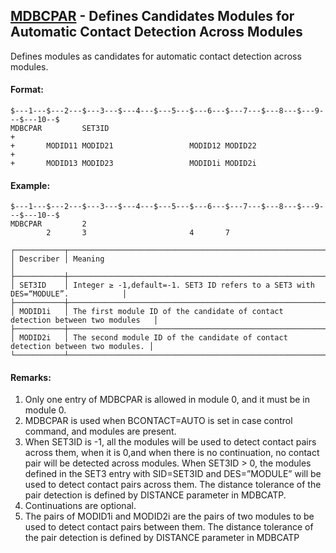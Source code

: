 ## [MDBCPAR](https://nexus.hexagon.com/documentationcenter/bundle/MSC_Nastran_2022.4/page/Nastran_Combined_Book/qrg/bulkno/TOC.MDBCPAR.xhtml) - Defines Candidates Modules for Automatic Contact Detection Across Modules

Defines modules as candidates for automatic contact detection across modules.

#### Format:

```nastran
$---1---$---2---$---3---$---4---$---5---$---6---$---7---$---8---$---9---$---10--$
MDBCPAR         SET3ID                                                  +       
+       MODID11 MODID21                 MODID12 MODID22                 +       
+       MODID13 MODID23                 MODID1i MODID2i                         
```

#### Example:

```nastran
$---1---$---2---$---3---$---4---$---5---$---6---$---7---$---8---$---9---$---10--$
MDBCPAR         2                                                               
        2       3                       4       7                               
```

```text
┌───────────┬─────────────────────────────────────────────────────────────────────────────────┐
│ Describer │ Meaning                                                                         │
├───────────┼─────────────────────────────────────────────────────────────────────────────────┤
│ SET3ID    │ Integer ≥ -1,default=-1. SET3 ID refers to a SET3 with DES=“MODULE”.            │
├───────────┼─────────────────────────────────────────────────────────────────────────────────┤
│ MODID1i   │ The first module ID of the candidate of contact detection between two modules   │
├───────────┼─────────────────────────────────────────────────────────────────────────────────┤
│ MODID2i   │ The second module ID of the candidate of contact detection between two modules. │
└───────────┴─────────────────────────────────────────────────────────────────────────────────┘
```

#### Remarks:

1. Only one entry of MDBCPAR is allowed in module 0, and it must be in module 0.
2. MDBCPAR is used when BCONTACT=AUTO is set in case control command, and modules are present.
3. When SET3ID is -1, all the modules will be used to detect contact pairs across them, when it is 0,and when there is no continuation, no contact pair will be detected across modules. When SET3ID > 0, the modules defined in the SET3 entry with SID=SET3ID and DES=”MODULE” will be used to detect contact pairs across them. The distance tolerance of the pair detection is defined by DISTANCE parameter in MDBCATP.
4. Continuations are optional.
5. The pairs of MODID1i and MODID2i are the pairs of two modules to be used to detect contact pairs between them. The distance tolerance of the pair detection is defined by DISTANCE parameter in MDBCATP

